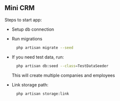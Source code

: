 ## Mini CRM

Steps to start app:

- Setup db connection 
- Run migrations 
  ```bash
    php artisan migrate --seed
  ```
- If you need test data, run:
  ```bash
    php artisan db:seed --class=TestDataSeeder
  ```
  This will create multiple companies and employees
  

- Link storage path:
  ```bash
    php artisan storage:link
  ```    
